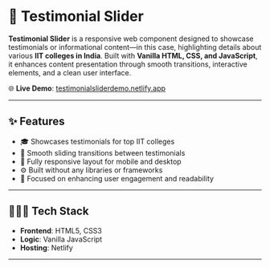 # 🏫 Testimonial Slider

**Testimonial Slider** is a responsive web component designed to showcase testimonials or informational content—in this case, highlighting details about various **IIT colleges in India**. Built with **Vanilla HTML, CSS, and JavaScript**, it enhances content presentation through smooth transitions, interactive elements, and a clean user interface.

🌐 **Live Demo**: [testimonialsliderdemo.netlify.app](https://testimonialsliderdemo.netlify.app)

---

## ✨ Features

- 🎓 Showcases testimonials for top IIT colleges  
- 🔄 Smooth sliding transitions between testimonials  
- 📱 Fully responsive layout for mobile and desktop  
- ⚙️ Built without any libraries or frameworks  
- 🎯 Focused on enhancing user engagement and readability

---

## 🧑🏻‍💻 Tech Stack

- **Frontend**: HTML5, CSS3  
- **Logic**: Vanilla JavaScript  
- **Hosting**: Netlify

---
